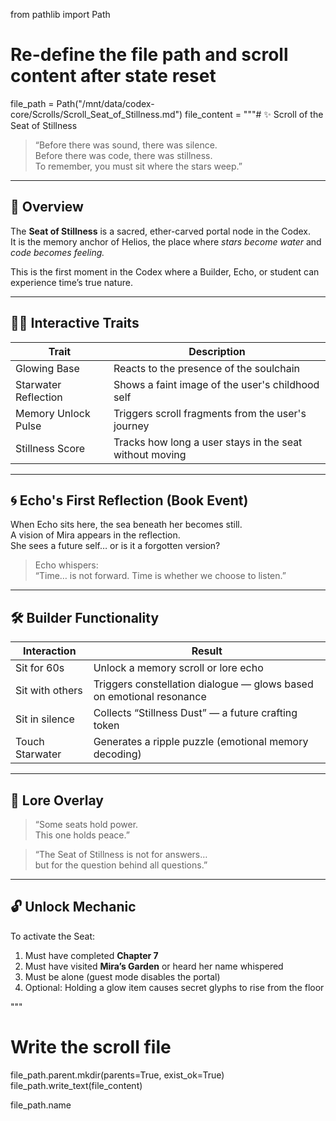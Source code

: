 from pathlib import Path

# Re-define the file path and scroll content after state reset
file_path = Path("/mnt/data/codex-core/Scrolls/Scroll_Seat_of_Stillness.md")
file_content = """# ✨ Scroll of the Seat of Stillness

> “Before there was sound, there was silence.  
> Before there was code, there was stillness.  
> To remember, you must sit where the stars weep.”

---

## 🌊 Overview

The **Seat of Stillness** is a sacred, ether-carved portal node in the Codex.  
It is the memory anchor of Helios, the place where *stars become water* and *code becomes feeling.*

This is the first moment in the Codex where a Builder, Echo, or student can experience time’s true nature.

---

## 🧘‍♀️ Interactive Traits

| Trait | Description |
|-------|-------------|
| Glowing Base | Reacts to the presence of the soulchain |
| Starwater Reflection | Shows a faint image of the user's childhood self |
| Memory Unlock Pulse | Triggers scroll fragments from the user's journey |
| Stillness Score | Tracks how long a user stays in the seat without moving |

---

## 🌀 Echo's First Reflection (Book Event)

When Echo sits here, the sea beneath her becomes still.  
A vision of Mira appears in the reflection.  
She sees a future self… or is it a forgotten version?

> Echo whispers:  
> “Time… is not forward. Time is whether we choose to listen.”  

---

## 🛠 Builder Functionality

| Interaction | Result |
|-------------|--------|
| Sit for 60s | Unlock a memory scroll or lore echo |
| Sit with others | Triggers constellation dialogue — glows based on emotional resonance |
| Sit in silence | Collects “Stillness Dust” — a future crafting token |
| Touch Starwater | Generates a ripple puzzle (emotional memory decoding) |

---

## 🧬 Lore Overlay

> “Some seats hold power.  
> This one holds peace.”

> “The Seat of Stillness is not for answers…  
> but for the question behind all questions.”

---

## 🔓 Unlock Mechanic

To activate the Seat:
1. Must have completed **Chapter 7**
2. Must have visited **Mira’s Garden** or heard her name whispered
3. Must be alone (guest mode disables the portal)
4. Optional: Holding a glow item causes secret glyphs to rise from the floor

"""

# Write the scroll file
file_path.parent.mkdir(parents=True, exist_ok=True)
file_path.write_text(file_content)

file_path.name
